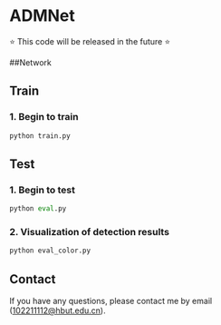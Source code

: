 # ADMNet

⭐ This code will be released in the future ⭐ 

##Network

## Train


### 1. Begin to train

```python
python train.py
```


## Test

### 1. Begin to test

```python
python eval.py
```

### 2. Visualization of detection results

```python
python eval_color.py
```

## Contact

If you have any questions, please contact me by email (102211112@hbut.edu.cn).



